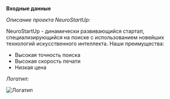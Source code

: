 **Входные данные**

*Описание проекта NeuroStartUp:*

NeuroStartUp - динамически развивающийся стартап, специализирующийся на поиске  с использованием новейших технологий искусственного интеллекта. Наши преимущества:
* Высокая точность поиска
* Высокая скорость печати
* Низкая цена

*Логатип:*

![Логатип](https://camo.githubusercontent.com/ace14ee894d150192a7b05b12410738aa65528da742bbce69315a5f441320ea7/68747470733a2f2f692e696d6775722e636f6d2f495a4f525769492e706e67)


